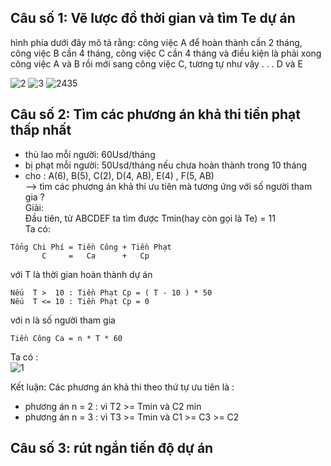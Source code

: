 
## Câu số 1: Vẽ lược đồ thời gian và tìm Te dự án
hình phía dưới đây mô tả rằng: công việc A để hoàn thành cần 2 tháng, công việc B cần 4 tháng, công việc C cần 4 tháng và điều kiện là phải xong công việc A và B rồi mới sang công việc C, tương tự như vậy . . . D và E  

![2](https://user-images.githubusercontent.com/86332370/153129594-8e7fc541-681d-4ca3-9151-855d068aa000.PNG)
![3](https://user-images.githubusercontent.com/86332370/153129652-e09b4329-8dae-4676-b22e-1b989e4f566a.PNG)
![2435](https://user-images.githubusercontent.com/86332370/153133477-d93a3e05-1c36-427f-958c-fa7e12dea758.png)


## Câu số 2: Tìm các phương án khả thi tiền phạt thấp nhất 
- thù lao mỗi người: 60Usd/tháng  
- bị phạt mỗi người: 50Usd/tháng nếu chưa hoàn thành trong 10 tháng  
- cho : A(6), B(5), C(2), D(4, AB), E(4) , F(5, AB)  
--> tìm các phương án khả thi ưu tiên mà tương ứng với số người tham gia ?  
Giải:  
Đầu tiên, từ ABCDEF ta tìm được Tmin(hay còn gọi là Te) = 11  
Ta có:  
```
Tổng Chi Phí = Tiền Công + Tiền Phạt  
       C     =   Ca      +   Cp
```
với T là thời gian hoàn thành dự án
```
Nếu  T >  10 : Tiền Phạt Cp = ( T - 10 ) * 50
Nếu  T <= 10 : Tiền Phạt Cp = 0
```
với n là số người tham gia
```
Tiền Công Ca = n * T * 60
```
Ta có :  
 ![1](https://user-images.githubusercontent.com/86332370/153129078-a389bde5-0d2f-44d3-8f0d-251eafad84a1.PNG)

Kết luận: Các phương án khả thi theo thứ tự ưu tiên là :
- phương án n = 2 : vì T2 >= Tmin và C2 min
- phương án n = 3 : vì T3 >= Tmin và C1 >= C3 >= C2  

## Câu số 3: rút ngắn tiến độ dự án

